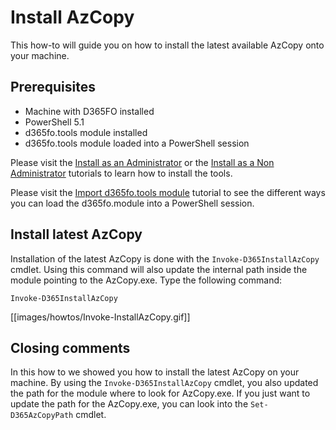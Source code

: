 ﻿# **Install AzCopy**

This how-to will guide you on how to install the latest available AzCopy onto your machine.

## **Prerequisites**
* Machine with D365FO installed
* PowerShell 5.1
* d365fo.tools module installed
* d365fo.tools module loaded into a PowerShell session

Please visit the [Install as an Administrator](https://github.com/d365collaborative/d365fo.tools/wiki/Tutorial-First-Time-Install-Administrator) or the [Install as a Non Administrator](https://github.com/d365collaborative/d365fo.tools/wiki/Tutorial-First-Time-Install-Non-Administrator) tutorials to learn how to install the tools.

Please visit the [Import d365fo.tools module](https://github.com/d365collaborative/d365fo.tools/wiki/Tutorial-First-Time-Import-Module) tutorial to see the different ways you can load the d365fo.module into a PowerShell session.

## **Install latest AzCopy**
Installation of the latest AzCopy is done with the `Invoke-D365InstallAzCopy` cmdlet. Using this command will also update the internal path inside the module pointing to the AzCopy.exe. Type the following command:

```
Invoke-D365InstallAzCopy
```

[[images/howtos/Invoke-InstallAzCopy.gif]]

## **Closing comments**
In this how to we showed you how to install the latest AzCopy on your machine. By using the `Invoke-D365InstallAzCopy` cmdlet, you also updated the path for the module where to look for AzCopy.exe. If you just want to update the path for the AzCopy.exe, you can look into the `Set-D365AzCopyPath` cmdlet.